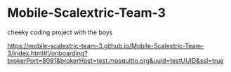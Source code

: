 # Mobile-Scalextric-Team-3
cheeky coding project with the boys


https://mobile-scalextric-team-3.github.io/Mobile-Scalextric-Team-3/index.html#!/onboarding?brokerPort=8081&brokerHost=test.mosquitto.org&uuid=testUUID&ssl=true
